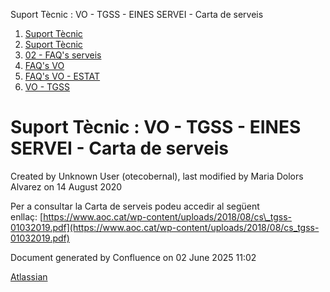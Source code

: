 Suport Tècnic : VO - TGSS - EINES SERVEI - Carta de serveis  

1.  [Suport Tècnic](index.html)
2.  [Suport Tècnic](13893782.html)
3.  [02 - FAQ's serveis](26313393.html)
4.  [FAQ's VO](28705575.html)
5.  [FAQ's VO - ESTAT](28705579.html)
6.  [VO - TGSS](VO---TGSS_36340977.html)

Suport Tècnic : VO - TGSS - EINES SERVEI - Carta de serveis
===========================================================

Created by Unknown User (otecobernal), last modified by Maria Dolors Alvarez on 14 August 2020

Per a consultar la Carta de serveis podeu accedir al següent enllaç: [https://www.aoc.cat/wp-content/uploads/2018/08/cs\_tgss-01032019.pdf](https://www.aoc.cat/wp-content/uploads/2018/08/cs_tgss-01032019.pdf)

  

Document generated by Confluence on 02 June 2025 11:02

[Atlassian](http://www.atlassian.com/)